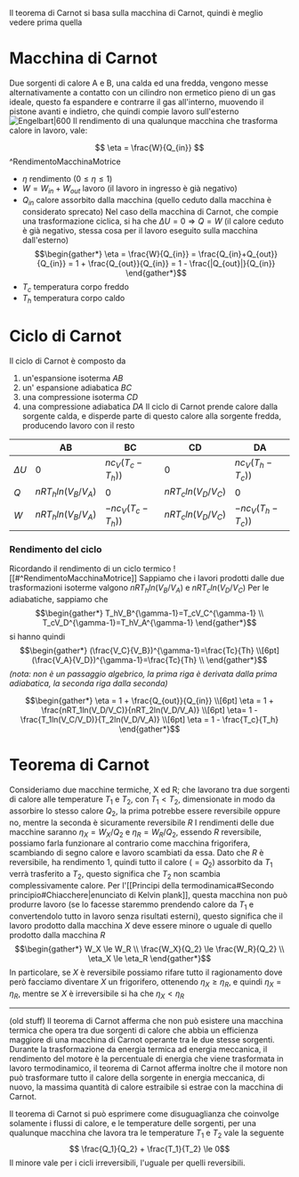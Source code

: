 Il teorema di Carnot si basa sulla macchina di Carnot, quindi è meglio vedere prima quella
# Macchina di Carnot
Due sorgenti di calore A e B, una calda ed una fredda, vengono messe alternativamente a contatto con un cilindro non ermetico pieno di un gas ideale, questo fa espandere e contrarre il gas all'interno, muovendo il pistone avanti e indietro, che quindi compie lavoro sull'esterno
![Engelbart|600](Carnot-engine.jpg)
Il rendimento di una qualunque macchina che trasforma calore in lavoro, vale:

$$ \eta = \frac{W}{Q_{in}} $$
^RendimentoMacchinaMotrice
+ $\eta$ rendimento ($0\le \eta \le1$)
+ $W = W_{in}+W_{out}$ lavoro (il lavoro in ingresso è già negativo)
+ $Q_{in}$ calore assorbito dalla macchina (quello ceduto dalla macchina è considerato sprecato)
Nel caso della macchina di Carnot, che compie una trasformazione ciclica, si ha che $\Delta U = 0 \Rightarrow Q=W$ (il calore ceduto è già negativo, stessa cosa per il lavoro eseguito sulla macchina dall'esterno)
$$\begin{gather*} 
\eta = \frac{W}{Q_{in}} = 
\frac{Q_{in}+Q_{out}}{Q_{in}} =
1 + \frac{Q_{out}}{Q_{in}} =
1 - \frac{|Q_{out}|}{Q_{in}}
\end{gather*}$$
+ $T_c$ temperatura corpo freddo
+ $T_h$ temperatura corpo caldo
# Ciclo di Carnot
Il ciclo di Carnot è composto da 
1. un'espansione isoterma $AB$ 
2. un' espansione adiabatica $BC$
3. una compressione isoterma $CD$ 
4. una compressione adiabatica $DA$
Il ciclo di Carnot prende calore dalla sorgente calda, e disperde parte di questo calore alla sorgente fredda, producendo lavoro con il resto

|            | AB                  | BC                | CD                  | DA                |
| ---------- | ------------------- | ----------------- | ------------------- | ----------------- |
| $\Delta U$ | 0                   | $nc_V(T_c-T_h))$  | $0$                 | $nc_V(T_h-T_c))$  |
| $Q$        | $nRT_h ln(V_B/V_A)$ | $0$               | $nRT_c ln(V_D/V_C)$ | $0$               |
| $W$        | $nRT_h ln(V_B/V_A)$ | $-nc_V(T_c-T_h))$ | $nRT_c ln(V_D/V_C)$ | $-nc_V(T_h-T_c))$ |

### Rendimento del ciclo
Ricordando il rendimento di un ciclo termico
![[#^RendimentoMacchinaMotrice]]
Sappiamo che i lavori prodotti dalle due trasformazioni isoterme valgono $nRT_h ln(V_B/V_A)$ e $nRT_c ln(V_D/V_C)$ 
Per le adiabatiche, sappiamo che 
$$\begin{gather*}
T_hV_B^{\gamma-1}=T_cV_C^{\gamma-1} \\
T_cV_D^{\gamma-1}=T_hV_A^{\gamma-1}
\end{gather*}$$
si hanno quindi
$$\begin{gather*}
(\frac{V_C}{​V_B}​​)^{\gamma-1}=\frac{Tc}{​Th} \\[6pt]
(\frac{V_A}{​V_D}​​)^{\gamma-1}=\frac{Tc}{​Th} \\
\end{gather*}$$​​*(nota: non è  un passaggio algebrico, la prima riga è derivata dalla prima adiabatica, la seconda riga dalla seconda)*




$$\begin{gather*}
\eta = 1 + \frac{Q_{out}}{Q_{in}} \\[6pt]
\eta = 1 + \frac{nRT_1ln(V_D/V_C)}{nRT_2ln(V_D/V_A)} \\[6pt]
\eta= 1 - \frac{T_1ln(V_C/V_D)}{T_2ln(V_D/V_A)} \\[6pt]
\eta = 1 - \frac{T_c}{T_h}
\end{gather*}$$
# Teorema di Carnot
Consideriamo due macchine termiche, X ed R; che lavorano tra due sorgenti di calore alle temperature $T_1$ e $T_2$, con $T_1<T_2$, dimensionate in modo da assorbire lo stesso calore $Q_2$, la prima potrebbe essere reversibile oppure no, mentre la seconda è sicuramente reversibile $R$
I rendimenti delle due macchine saranno $\eta_X = W_X/Q_2$ e $\eta_R = W_R/Q_2$, essendo $R$ reversibile, possiamo farla funzionare al contrario come macchina frigorifera, scambiando di segno calore e lavoro scambiati da essa.
Dato che $R$ è reversibile, ha rendimento 1, quindi tutto il calore ($=Q_2$) assorbito da $T_1$ verrà trasferito a $T_2$, questo significa che $T_2$ non scambia complessivamente calore.
Per l'[[Principi della termodinamica#Secondo principio#Chiacchere|enunciato di Kelvin plank]], questa macchina non può produrre lavoro (se lo facesse staremmo prendendo calore da $T_1$ e convertendolo tutto in lavoro senza risultati esterni), questo significa che il lavoro prodotto dalla macchina $X$ deve essere minore o uguale di quello prodotto dalla macchina $R$
$$\begin{gather*}
W_X \le W_R \\
\frac{W_X}{Q_2} \le \frac{W_R}{Q_2} \\
\eta_X \le \eta_R
\end{gather*}$$
In particolare, se $X$ è reversibile possiamo rifare tutto il ragionamento dove però facciamo diventare $X$ un frigorifero, ottenendo $\eta_X \ge \eta_R$, e quindi $\eta_X = \eta_R$, mentre se $X$ è irreversibile si ha che $\eta_X \lt \eta_R$

-------------
(old stuff)
Il teorema di Carnot afferma che non può esistere una macchina termica che opera tra due sorgenti di calore che abbia un efficienza maggiore di una macchina di Carnot operante tra le due stesse sorgenti.
Durante la trasformazione da energia termica ad energia meccanica, il rendimento del motore è la percentuale di energia che viene trasformata in lavoro termodinamico, il teorema di Carnot afferma inoltre che il motore non può trasformare tutto il calore della sorgente in energia meccanica, di nuovo, la massima quantità di calore estraibile si estrae con la macchina di Carnot.

Il teorema di Carnot si può esprimere come disuguaglianza che coinvolge solamente i flussi di calore, e le temperature delle sorgenti, per una qualunque macchina che lavora tra le temperature $T_1$ e $T_2$ vale la seguente
$$ \frac{Q_1}{Q_2} + \frac{T_1}{T_2} \le 0$$
Il minore vale per i cicli irreversibili, l'uguale per quelli reversibili.

